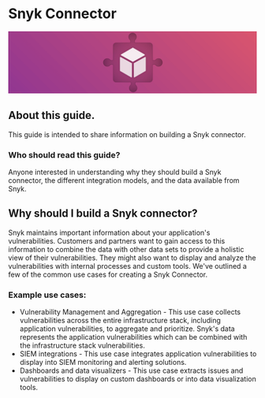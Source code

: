 # Snyk Connector

![](../../.gitbook/assets/container-intergration.png)

## About this guide.

This guide is intended to share information on building a Snyk connector.

### Who should read this guide?

Anyone interested in understanding why they should build a Snyk connector, the different integration models, and the data available from Snyk.

## Why should I build a Snyk connector?

Snyk maintains important information about your application's vulnerabilities. Customers and partners want to gain access to this information to combine the data with other data sets to provide a holistic view of their vulnerabilities. They might also want to display and analyze the vulnerabilities with internal processes and custom tools. We've outlined a few of the common use cases for creating a Snyk Connector.

### Example use cases:

* Vulnerability Management and Aggregation - This use case collects vulnerabilities across the entire infrastructure stack, including application vulnerabilities, to aggregate and prioritize. Snyk's data represents the application vulnerabilities which can be combined with the infrastructure stack vulnerabilities.
* SIEM integrations - This use case integrates application vulnerabilities to display into SIEM  monitoring and alerting solutions.
* Dashboards and data visualizers - This use case extracts issues and vulnerabilities to display on custom dashboards or into data visualization tools.

## 

